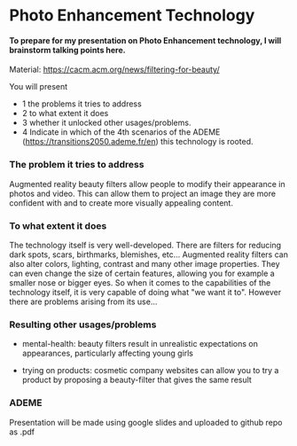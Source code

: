 # Photo Enhancement Technology 
#### To prepare for my presentation on Photo Enhancement technology, I will brainstorm talking points here.

Material: https://cacm.acm.org/news/filtering-for-beauty/

You will present 
- 1 the problems it tries to address
- 2 to what extent it does
- 3 whether it unlocked other usages/problems. 
- 4 Indicate in which of the 4th scenarios of the ADEME (https://transitions2050.ademe.fr/en) this technology is rooted.

### The problem it tries to address

Augmented reality beauty filters allow people to modify their appearance in photos and video. This can allow them to 
project an image they are more confident with and to create more visually appealing content.   

### To what extent it does

The technology itself is very well-developed. There are filters for reducing dark spots, scars, birthmarks, blemishes, etc...
Augmented reality filters can also alter colors, lighting, contrast and many other image properties. They can even 
change the size of certain features, allowing you for example a smaller nose or bigger eyes. So when it comes to the 
capabilities of the technology itself, it is very capable of doing what "we want it to". However there are problems 
arising from its use...

### Resulting other usages/problems

- mental-health: beauty filters result in unrealistic expectations on appearances, particularly affecting young girls 

+ trying on products: cosmetic company websites can allow you to try a product by proposing a beauty-filter that gives 
the same result

### ADEME 

Presentation will be made using google slides and uploaded to github repo as .pdf 
